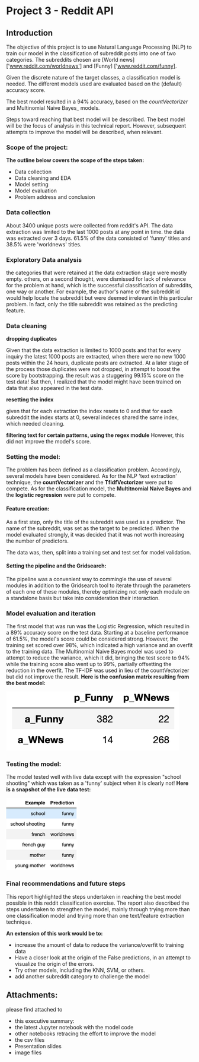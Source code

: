 # Project 3 - Reddit API

## Introduction


The objective of this project is to use Natural Language Processing (NLP) to train our model in the classification of subreddit posts into one of two categories. The subreddits chosen are [World news] ['www.reddit.com/worldnews'] and [Funny] ['www.reddit.com/funny].

Given the discrete nature of the target classes, a classification model is needed. The different models used are evaluated based on the (default) accuracy score.

The best model resulted in a 94% accuracy, based on the _countVectorizer_ and Multinomial Naive Bayes_ models.

Steps toward reaching that best model will be described. The best model will be the focus of analysis in this technical report. However, subsequent attempts to improve the model will be described, when relevant.

### Scope of the project:

**The outline below covers the scope of the steps taken:**
  - Data collection
  - Data cleaning and EDA
  - Model setting
  - Model evaluation
  - Problem address and conclusion

### Data collection

About 3400 unique posts were collected from reddit's API.
The data extraction was limited to the last 1000 posts at any point in time. the data was extracted over 3 days. 61.5% of the data consisted of 'funny' titles and 38.5% were 'worldnews' titles.


### Exploratory Data analysis

the categories that were retained at the data extraction stage were mostly empty. others, on a second thought, were dismissed for lack of relevance for the problem at hand, which is the successful  classification of subreddits, one way or another. For example, the author's name or the subreddit id would help locate the subreddit but were deemed irrelevant in this particular problem.
In fact, only the title subreddit was retained as the predicting feature.

### Data cleaning

**dropping duplicates**

Given that the data extraction is limited to 1000 posts and that for every inquiry the latest 1000 posts are extracted, when there were no new 1000 posts within the 24 hours, duplicate posts are extracted. At a later stage of the process those duplicates were not dropped, in attempt to boost the score by bootstrapping. the result was a stuggering 99.15% score on the test data! But then, I realized that the model might have been trained on data that also appeared in the test data.

**resetting the index**

given that for each extraction the index resets to 0 and that for each subreddit the index starts at 0, several indeces shared the same index, which needed cleaning.

**filtering text for certain patterns, using the regex module** However, this did not improve the model's score.

### Setting the model:

The problem has been defined as a classification problem. Accordingly, several models have been considered. As for the NLP 'text extraction' technique, the **countVectorizer** and the **TfidfVectorizer** were put to compete. As for the classification model, the **Multitnomial Naive Bayes** and the **logistic regression** were put to compete.

#### Feature creation:

As a first step, only the title of the subreddit was used as a predictor. The name of the subreddit, was  set as the target to be predicted. When the model evaluated strongly, it was decided that it was not worth increasing the number of predictors.

The data was, then, split into a training set and test set for model validation.

#### Setting the pipeline and the Gridsearch:

The pipeline was a convenient way to commingle the use of several modules in addition to the Gridsearch tool to iterate through the parameters of each one of these modules, thereby optimizing not only each module on a standalone basis but take into consideration their interaction.

### Model evaluation and iteration

The first model that was run was the Logistic Regression, which resulted in a 89% accuracy score on the test data. Starting at a baseline performance of 61.5%, the model's score could be considered strong. However, the training set scored over 98%, which indicated a high variance and an overfit to the training data.
The Multinomial Naive Bayes model was used to attempt to reduce the variance, which it did, bringing the test score to 94% while the training score also went up to 99%, partially offsetting the reduction in the overfit.
The TF-IDF was used in lieu of the countVectorizer but did not improve the result.
**Here is the confusion matrix resulting from the best model:**

![Confusion Matrix](./images/ConfusionMatrix.png)

### Testing the model:
The model tested well with live data except with the expression "school shooting" which was taken as a 'funny' subject when it is clearly not!
**Here is a snapshot of the live data test:**

![Examples Vs. Predictions](./images/ExampleVsPrediction.png)

### Final recommendations and future steps

This report highlighted the steps undertaken in reaching the best model possible in this reddit classification exercise. The report also described the steps undertaken to strengthen the model, mainly through trying more than one classification model and trying more than one text/feature extraction technique.

**An extension of this work would be to:**
- increase the amount of data to reduce the variance/overfit to training data
- Have a closer look at the origin of the False predictions, in an attempt to visualize the origin of the errors.
- Try other models, including the KNN, SVM, or others.
- add another subreddit category to challenge the model


## Attachments:
please find attached to
- this executive summary:
- the latest Jupyter notebook with the model code
- other notebooks retracing the effort to improve the model
- the csv files
- Presentation slides
- image files
